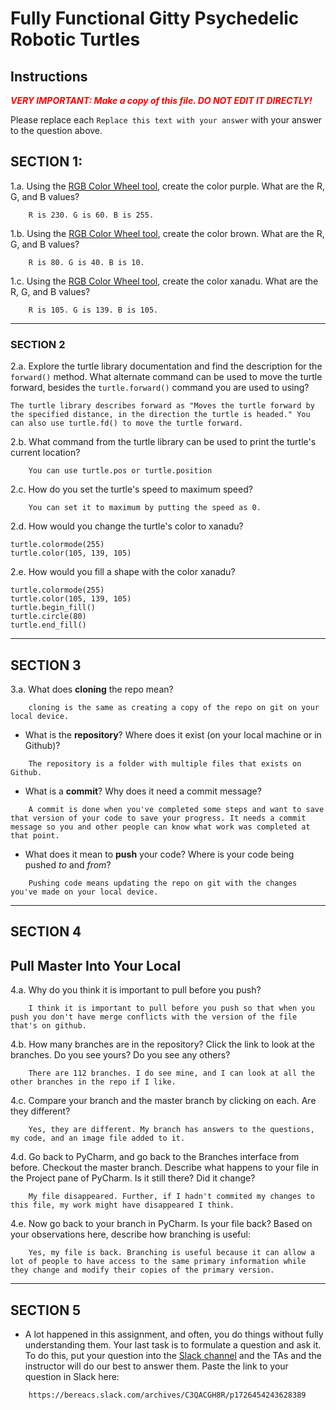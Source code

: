 # Fully Functional Gitty Psychedelic Robotic Turtles

## Instructions

**_<span style="color:red">
    VERY IMPORTANT: Make a copy of this file. DO NOT EDIT IT DIRECTLY!
</span>_**

Please replace each `Replace this text with your answer` 
with your answer to the question above.

## SECTION 1: 

1.a. Using the [RGB Color Wheel tool](https://colorspire.com/rgb-color-wheel/), create the color purple. 
     What are the R, G, and B values?

```
    R is 230. G is 60. B is 255.
```

1.b. Using the [RGB Color Wheel tool](https://colorspire.com/rgb-color-wheel/), create the color brown. 
     What are the R, G, and B values? 

```
    R is 80. G is 40. B is 10.
```

1.c. Using the [RGB Color Wheel tool](https://colorspire.com/rgb-color-wheel/), create the color xanadu. 
     What are the R, G, and B values?

```
    R is 105. G is 139. B is 105.
```

---

### SECTION 2

2.a. Explore the turtle library documentation and find the description for the 
     `forward()` method. What alternate command can be used to move the turtle forward, 
     besides the `turtle.forward()` command you are used to using?

```
The turtle library describes forward as "Moves the turtle forward by the specified distance, in the direction the turtle is headed." You can also use turtle.fd() to move the turtle forward.
```

2.b. What command from the turtle library can be used to print the turtle's current 
   location?
   
```
    You can use turtle.pos or turtle.position
```

2.c. How do you set the turtle's speed to maximum speed?
   
```
    You can set it to maximum by putting the speed as 0.
```

2.d. How would you change the turtle's color to xanadu? 

```
turtle.colormode(255)
turtle.color(105, 139, 105)
```

2.e. How would you fill a shape with the color xanadu?

```
turtle.colormode(255)
turtle.color(105, 139, 105)
turtle.begin_fill()
turtle.circle(80)
turtle.end_fill()
```

---

## SECTION 3

3.a. What does **cloning** the repo mean?

```
    cloning is the same as creating a copy of the repo on git on your local device.
```


- What is the **repository**? Where does it exist (on your local machine or in Github)?

```
    The repository is a folder with multiple files that exists on Github.
```


- What is a **commit**? Why does it need a commit message?

```
    A commit is done when you've completed some steps and want to save that version of your code to save your progress. It needs a commit message so you and other people can know what work was completed at that point.
```


- What does it mean to **push** your code? Where is your code being pushed _to_ and _from_?

```
    Pushing code means updating the repo on git with the changes you've made on your local device.
```

---

## SECTION 4

## Pull Master Into Your Local

4.a. Why do you think it is important to pull before you push?

```
    I think it is important to pull before you push so that when you push you don't have merge conflicts with the version of the file that's on github.
```

4.b. How many branches are in the repository?
     Click the link to look at the branches. Do you see yours? Do you see any others? 

```
    There are 112 branches. I do see mine, and I can look at all the other branches in the repo if I like.
```


4.c. Compare your branch and the master branch by clicking on each. Are they different?

```
    Yes, they are different. My branch has answers to the questions, my code, and an image file added to it.
```


4.d. Go back to PyCharm, and go back to the Branches interface from before. Checkout the 
     master branch.
     Describe what happens to your file in the Project pane of PyCharm. Is it still 
     there? Did it change?

```
    My file disappeared. Further, if I hadn't commited my changes to this file, my work might have disappeared I think.
```


4.e. Now go back to your branch in PyCharm. Is your file back? Based on your observations
     here, describe how branching is useful:

```
    Yes, my file is back. Branching is useful because it can allow a lot of people to have access to the same primary information while they change and modify their copies of the primary version.
```

---

## SECTION 5
- A lot happened in this assignment, and often, you do things without fully 
  understanding them. Your last task is to formulate a question and ask it. 
  To do this, put your question into the [Slack channel](https://bereacs.slack.com/archives/C3QACGH8R) and the TAs and the instructor 
  will do our best to answer them. Paste the link to your question in Slack here:

```
    https://bereacs.slack.com/archives/C3QACGH8R/p1726454243628389 
```



